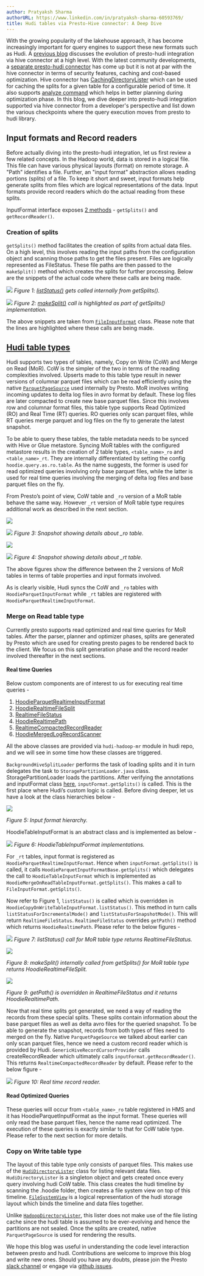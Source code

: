 ```yaml
---
author: Pratyaksh Sharma
authorURL: https://www.linkedin.com/in/pratyaksh-sharma-60593769/
title: Hudi tables via Presto-Hive connector: A Deep Dive
---
```


With the growing popularity of the lakehouse approach, it has become increasingly important for query engines to support these new formats such as Hudi. A [previous blog](https://prestodb.io/blog/2020/08/04/prestodb-and-hudi) discusses the evolution of presto-hudi integration via hive connector at a high level. With the latest community developments, a [separate presto-hudi connector](https://github.com/prestodb/presto/issues/17006) has come up but it is not at par with the hive connector in terms of security features, caching and cost-based optimization. Hive connector has [CachingDirectoryLister](https://github.com/prestodb/presto/blob/master/presto-hive/src/main/java/com/facebook/presto/hive/CachingDirectoryLister.java) which can be used for caching the splits for a given table for a configurable period of time. It also supports [analyze command](https://prestodb.io/docs/current/sql/analyze.html) which helps in better planning during optimization phase. In this blog, we dive deeper into presto-hudi integration supported via hive connector from a developer's perspective and list down the various checkpoints where the query execution moves from presto to hudi library.

<!--truncate-->

## Input formats and Record readers
Before actually diving into the presto-hudi integration, let us first review a few related concepts. In the Hadoop world, data is stored in a logical file. This file can have various physical layouts (format) on remote storage. A "Path" identifies a file. Further, an "input format" abstraction allows reading portions (splits) of a file. To keep it short and sweet, input formats help generate splits from files which are logical representations of the data. Input formats provide record readers which do the actual reading from these splits.

InputFormat interface exposes [2 methods](https://hadoop.apache.org/docs/stable/api/org/apache/hadoop/mapred/InputFormat.html) - `getSplits()` and `getRecordReader()`.

### Creation of splits
`getSplits()` method facilitates the creation of splits from actual data files. On a high level, this involves reading the input paths from the configuration object and scanning those paths to get the files present. Files are logically represented as FileStatus. These file paths are then passed to the `makeSplit()` method which creates the splits for further processing. Below are the snippets of the actual code where these calls are being made.

![](/img/blog/2023-05-30-presto-hudi-deep-dive/get-splits-call.png)
*Figure 1: [listStatus()](https://github.com/apache/hadoop/blob/86c250a54a586b1db098121c0c052cb3580fe5a4/hadoop-mapreduce-project/hadoop-mapreduce-client/hadoop-mapreduce-client-core/src/main/java/org/apache/hadoop/mapred/FileInputFormat.java#L334) gets called internally from getSplits().*


![](/img/blog/2023-05-30-presto-hudi-deep-dive/make-split-call.png)
*Figure 2: [makeSplit()](https://github.com/apache/hadoop/blob/86c250a54a586b1db098121c0c052cb3580fe5a4/hadoop-mapreduce-project/hadoop-mapreduce-client/hadoop-mapreduce-client-core/src/main/java/org/apache/hadoop/mapred/FileInputFormat.java#L380) call is highlighted as part of getSplits() implementation.*

The above snippets are taken from [`FileInputFormat`](https://github.com/apache/hadoop/blob/trunk/hadoop-mapreduce-project/hadoop-mapreduce-client/hadoop-mapreduce-client-core/src/main/java/org/apache/hadoop/mapred/FileInputFormat.java) class. Please note that the lines are highlighted where these calls are being made. 

## [Hudi table types](https://hudi.apache.org/docs/table_types/)

Hudi supports two types of tables, namely, Copy on Write (CoW) and Merge on Read (MoR). CoW is the simpler of the two in terms of the reading complexities involved. Upserts made to this table type result in newer versions of columnar parquet files which can be read efficiently using the native [`ParquetPageSource`](https://github.com/prestodb/presto/blob/master/presto-hive/src/main/java/com/facebook/presto/hive/parquet/ParquetPageSource.java) used internally by Presto.
MoR involves writing incoming updates to delta log files in avro format by default. These log files are later compacted to create new base parquet files. Since this involves row and columnar format files, this table type supports Read Optimized (RO) and Real Time (RT) queries. RO queries only scan parquet files, while RT queries merge parquet and log files on the fly to generate the latest snapshot.

To be able to query these tables, the table metadata needs to be synced with Hive or Glue metastore. Syncing MoR tables with the configured metastore results in the creation of 2 table types, `<table_name>_ro` and `<table_name>_rt`. They are internally differentiated by setting the config `hoodie.query.as.ro.table`. As the name suggests, the former is used for read optimized queries involving only base parquet files, while the latter is used for real time queries involving the merging of delta log files and base parquet files on the fly.

From Presto’s point of view, CoW table and `_ro` version of a MoR table behave the same way. However `_rt` version of MoR table type requires additional work as described in the next section.

![](/img/blog/2023-05-30-presto-hudi-deep-dive/hudi-mor-ro-1.png)

![](/img/blog/2023-05-30-presto-hudi-deep-dive/hudi-mor-ro-2.png)
*Figure 3: Snapshot showing details about _ro table.*

![](/img/blog/2023-05-30-presto-hudi-deep-dive/hudi-mor-rt-1.png)

![](/img/blog/2023-05-30-presto-hudi-deep-dive/hudi-mor-rt-2.png)
*Figure 4: Snapshot showing details about _rt table.*

The above figures show the difference between the 2 versions of MoR tables in terms of table properties and input formats involved.

As is clearly visible, Hudi syncs the CoW and `_ro` tables with `HoodieParquetInputFormat` while `_rt` tables are registered with `HoodieParquetRealtimeInputFormat`. 

### Merge on Read table type

Currently presto supports read optimized and real time queries for MoR tables. After the parser, planner and optimizer phases, splits are generated by Presto which are used for creating presto pages to be rendered back to the client. We focus on this split generation phase and the record reader involved thereafter in the next sections. 

#### Real time Queries

Below custom components are of interest to us for executing real time queries -

1. [HoodieParquetRealtimeInputFormat](https://github.com/apache/hudi/blob/master/hudi-hadoop-mr/src/main/java/org/apache/hudi/hadoop/realtime/HoodieParquetRealtimeInputFormat.java)
2. [HoodieRealtimeFileSplit](https://github.com/apache/hudi/blob/master/hudi-hadoop-mr/src/main/java/org/apache/hudi/hadoop/realtime/HoodieRealtimeFileSplit.java)
3. [RealtimeFileStatus](https://github.com/apache/hudi/blob/master/hudi-hadoop-mr/src/main/java/org/apache/hudi/hadoop/RealtimeFileStatus.java)
4. [HoodieRealtimePath](https://github.com/apache/hudi/blob/master/hudi-hadoop-mr/src/main/java/org/apache/hudi/hadoop/realtime/HoodieRealtimePath.java)
5. [RealtimeCompactedRecordReader](https://github.com/apache/hudi/blob/master/hudi-hadoop-mr/src/main/java/org/apache/hudi/hadoop/realtime/RealtimeCompactedRecordReader.java)
6. [HoodieMergedLogRecordScanner](https://github.com/apache/hudi/blob/master/hudi-common/src/main/java/org/apache/hudi/common/table/log/HoodieMergedLogRecordScanner.java)

All the above classes are provided via `hudi-hadoop-mr` module in hudi repo, and we will see in some time how these classes are triggered.

`BackgroundHiveSplitLoader` performs the task of loading splits and it in turn delegates the task to `StoragePartitionLoader.java` class. StoragePartitionLoader loads the partitions. After verifying the annotations and inputFormat class [here](https://github.com/prestodb/presto/blob/20e6b25e90828dd6db49ef89e7750bc9dc75d743/presto-hive/src/main/java/com/facebook/presto/hive/StoragePartitionLoader.java#L290), `inputFormat.getSplits()` is called. This is the first place where Hudi’s custom logic is called. Before diving deeper, let us have a look at the class hierarchies below - 

![](/img/blog/2023-05-30-presto-hudi-deep-dive/input-format-hierarchy.png)

*Figure 5: Input format hierarchy.*

HoodieTableInputFormat is an abstract class and is implemented as below - 

![](/img/blog/2023-05-30-presto-hudi-deep-dive/hudi-table-if-impl.png)
*Figure 6: HoodieTableInputFormat implementations.*

For `_rt` tables, input format is registered as `HoodieParquetRealtimeInputFormat`. Hence when `inputFormat.getSplits()` is called, it calls `HoodieParquetInputFormatBase.getSplits()` which delegates the call to `HoodieTableInputFormat` which is implemented as `HoodieMergeOnReadTableInputFormat.getSplits()`. This makes a call to `FileInputFormat.getSplits()`.

Now refer to Figure 1, `listStatus()` is called which is overridden in `HoodieCopyOnWriteTableInputFormat.listStatus()`. This method in turn calls `listStatusForIncrementalMode()` and `listStatusForSnapshotMode()`. This will return `RealtimeFileStatus`. `RealtimeFileStatus` overrides `getPath()` method which returns `HoodieRealtimePath`. Please refer to the below figures -  

![](/img/blog/2023-05-30-presto-hudi-deep-dive/list-status-mor.png)
*Figure 7: listStatus() call for MoR table type returns RealtimeFileStatus.*

![](/img/blog/2023-05-30-presto-hudi-deep-dive/make-split-mor.png)

*Figure 8: makeSplit() internally called from getSplits() for MoR table type returns HoodieRealtimeFileSplit.*

![](/img/blog/2023-05-30-presto-hudi-deep-dive/get-path-mor.png)

*Figure 9: getPath() is overridden in RealtimeFileStatus and it returns HoodieRealtimePath.*

Now that real time splits got generated, we need a way of reading the records from these special splits. These splits contain information about the base parquet files as well as delta avro files for the queried snapshot. To be able to generate the snapshot, records from both types of files need to merged on the fly. Native `ParquetPageSource` we talked about earlier can only scan parquet files, hence we need a custom record reader which is provided by Hudi. `GenericHiveRecordCursorProvider` calls createRecordReader which ultimately calls `inputFormat.getRecordReader()`. This returns `RealtimeCompactedRecordReader` by default. Please refer to the below figure - 

![](/img/blog/2023-05-30-presto-hudi-deep-dive/real-time-record-reader.png)
*Figure 10: Real time record reader.*


#### Read Optimized Queries

These queries will occur from `<table_name>_ro` table registered in HMS and it has HoodieParquetInputFormat as the input format. These queries will only read the base parquet files, hence the name read optimized. The execution of these queries is exactly similar to that for CoW table type. Please refer to the next section for more details.

### Copy on Write table type

The layout of this table type only consists of parquet files. This makes use of the [`HudiDirectoryLister`](https://github.com/prestodb/presto/blob/master/presto-hive/src/main/java/com/facebook/presto/hive/HudiDirectoryLister.java) class for listing relevant data files. `HudiDirectoryLister` is a singleton object and gets created once every query involving hudi CoW table. This class creates the hudi timeline by scanning the .hoodie folder, then creates a file system view on top of this timeline. [`FileSystemView`](https://github.com/apache/hudi/blob/master/hudi-common/src/main/java/org/apache/hudi/common/table/view/AbstractTableFileSystemView.java) is a logical representation of the hudi storage layout which binds the timeline and data files together.

Unlike [`HadoopDirectoryLister`](https://github.com/prestodb/presto/blob/master/presto-hive/src/main/java/com/facebook/presto/hive/HadoopDirectoryLister.java), this lister does not make use of the file listing cache since the hudi table is assumed to be ever-evolving and hence the partitions are not sealed. Once the splits are created, native `ParquetPageSource` is used for rendering the results.

We hope this blog was useful in understanding the code level interaction between presto and hudi. Contributions are welcome to improve this blog and write new ones. Should you have any doubts, please join the Presto [slack channel](https://communityinviter.com/apps/prestodb/prestodb) or engage via [github issues](https://github.com/prestodb/presto/issues).

